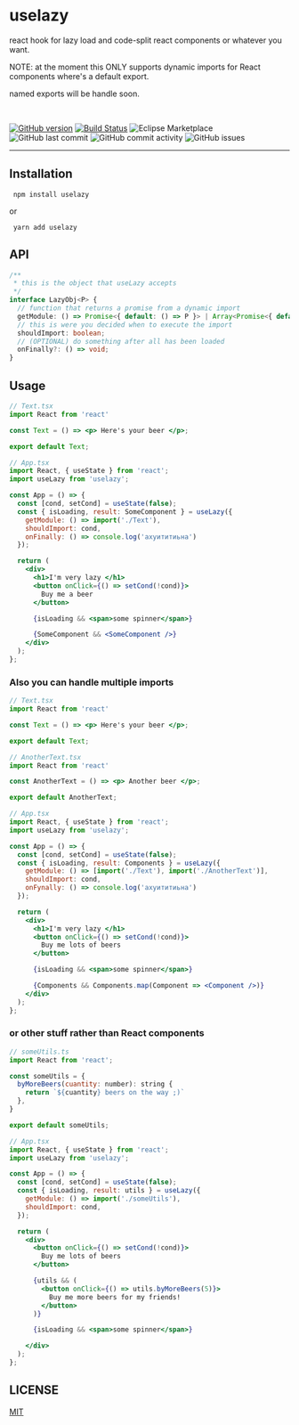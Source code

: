 # uselazy

react hook for lazy load and code-split react components or whatever you want.

NOTE: at the moment this ONLY supports dynamic imports for React components where's a default export.

named exports will be handle soon.

<br />

[![GitHub version](https://badge.fury.io/gh/aneurysmjs%2Fuselazy.svg)](https://badge.fury.io/gh/aneurysmjs%2Fuselazy) [![Build Status](https://travis-ci.org/aneurysmjs/uselazy.png?branch=master)](https://travis-ci.org/aneurysmjs/uselazy) ![Eclipse Marketplace](https://img.shields.io/eclipse-marketplace/last-update/uselazy.svg) ![GitHub last commit](https://img.shields.io/github/last-commit/aneurysmjs/uselazy.svg) ![GitHub commit activity](https://img.shields.io/github/commit-activity/m/aneurysmjs/uselazy.svg) ![GitHub issues](https://img.shields.io/github/issues/aneurysmjs/uselazy.svg)

<hr />

## Installation

```
 npm install uselazy
```

or 

```
 yarn add uselazy
```

## API

```typescript 
/**
 * this is the object that useLazy accepts
 */
interface LazyObj<P> {
  // function that returns a promise from a dynamic import
  getModule: () => Promise<{ default: () => P }> | Array<Promise<{ default: () => P }>>;
  // this is were you decided when to execute the import
  shouldImport: boolean;
  // (OPTIONAL) do something after all has been loaded
  onFinally?: () => void;
}
```
## Usage

``` jsx
// Text.tsx
import React from 'react'

const Text = () => <p> Here's your beer </p>;

export default Text;

// App.tsx
import React, { useState } from 'react';
import useLazy from 'uselazy';

const App = () => {
  const [cond, setCond] = useState(false);
  const { isLoading, result: SomeComponent } = useLazy({
    getModule: () => import('./Text'),
    shouldImport: cond,
    onFinally: () => console.log('ахуититиьна')
  });

  return (
    <div>
      <h1>I'm very lazy </h1>
      <button onClick={() => setCond(!cond)}>
        Buy me a beer 
      </button>

      {isLoading && <span>some spinner</span>}

      {SomeComponent && <SomeComponent />}
    </div>
  );
};
```

### Also you can handle multiple imports

``` jsx
// Text.tsx
import React from 'react'

const Text = () => <p> Here's your beer </p>;

export default Text;

// AnotherText.tsx
import React from 'react'

const AnotherText = () => <p> Another beer </p>;

export default AnotherText;

// App.tsx
import React, { useState } from 'react';
import useLazy from 'uselazy';

const App = () => {
  const [cond, setCond] = useState(false);
  const { isLoading, result: Components } = useLazy({
    getModule: () => [import('./Text'), import('./AnotherText')],
    shouldImport: cond,
    onFynally: () => console.log('ахуититиьна')
  });

  return (
    <div>
      <h1>I'm very lazy </h1>
      <button onClick={() => setCond(!cond)}>
        Buy me lots of beers
      </button>

      {isLoading && <span>some spinner</span>}

      {Components && Components.map(Component => <Component />)}
    </div>
  );
};
```
### or other stuff rather than React components

``` jsx
// someUtils.ts
import React from 'react';

const someUtils = {
  byMoreBeers(cuantity: number): string {
    return `${cuantity} beers on the way ;)`
  },
}

export default someUtils;

// App.tsx
import React, { useState } from 'react';
import useLazy from 'uselazy';

const App = () => {
  const [cond, setCond] = useState(false);
  const { isLoading, result: utils } = useLazy({
    getModule: () => import('./someUtils'),
    shouldImport: cond,
  });

  return (
    <div>
      <button onClick={() => setCond(!cond)}>
        Buy me lots of beers
      </button>

      {utils && (
        <button onClick={() => utils.byMoreBeers(5)}>
          Buy me more beers for my friends!
        </button>
      )}

      {isLoading && <span>some spinner</span>}

    </div>
  );
};
```

## LICENSE

[MIT](LICENSE)

